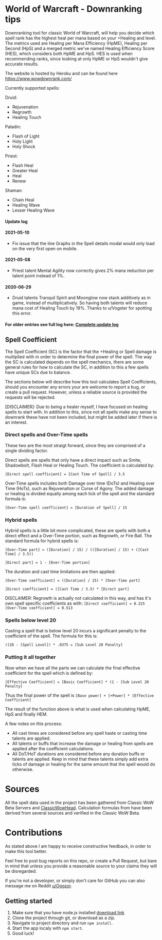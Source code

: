 # World of Warcraft - Downranking tips
Downranking tool for classic World of Warcraft, will help you decide which spell rank has the highest heal per mana based on your +Healing and level. The metrics used are Healing per Mana Efficiency (HpME), Healing per Second (HpS) and a merged metric we've named Healing Efficiency Score (HES), which considers both HpME and HpS. HES is used when recommending ranks, since looking at only HpME or HpS wouldn't give accurate results.

The website is hosted by Heroku and can be found here https://www.wowdownrank.com/

Currently supported spells:

Druid:
* Rejuvenation
* Regrowth
* Healing Touch

Paladin:
* Flash of Light
* Holy Light
* Holy Shock

Priest:
* Flash Heal
* Greater Heal
* Heal
* Renew

Shaman:
* Chain Heal
* Healing Wave
* Lesser Healing Wave

#### Update log

#### 2021-05-10
* Fix issue that the line Graphs in the Spell details modal would only load on the very first open on mobile.

#### 2021-05-08
* Priest talent Mental Agility now correctly gives 2% mana reduction per talent point instead of 1%.

#### 2020-06-29
* Druid talents Tranquil Spirit and Moonglow now stack additively as in game, instead of multiplicatively. So having both talents will reduce mana cost of Healing Touch by 19%. Thanks to u/Vogster for spotting this error.

#### For older entries see full log here: [Complete update log](update_log.md)

## Spell Coefficient
The Spell Coefficient (SC) is the factor that the +Healing or Spell damage is multiplied with in order to determine the final power of the spell. The way the SC is calculated depends on the spell mechanics, there are some general rules for how to calculate the SC, in addition to this a few spells have unique SCs due to balance.

The sections below will describe how this tool calculates Spell Coefficients, should you encounter any errors your are welcome to report a bug, or create a pull request. However, unless a reliable source is provided the requests will be rejected.

[DISCLAIMER]: Due to being a healer myself, I have focused on healing spells to start with. In addition to this, since not all spells make any sense to downrank these have not been included, but might be added later if there is an interest.

### Direct spells and Over-Time spells
These two are the most straigt forward, since they are comprised of a single dividing factor.

Direct spells are spells that only have a direct impact such as Smite, Shadowbolt, Flash Heal or Healing Touch. The coefficient is calculated by:

```[Direct spell coefficient] = [Cast Time of Spell] / 3.5```

Over-Time spells includes both Damage over time (DoTs) and Healing over Time (HoTs), such as Rejuvenation or Curse of Agony. The added damage or healing is divided equally among each tick of the spell and the standard formula is:

```[Over-Time spell coefficient] = [Duration of Spell] / 15```


### Hybrid spells
Hybrid spells is a little bit more complicated, these are spells with both a direct effect and a Over-Time portion, such as Regrowth, or Fire Ball. The standard formula for hybrid spells is:

```[Over-Time part] = ([Duration] / 15) / (([Duration] / 15) + ([Cast Time] / 3.5))```

```[Direct part] = 1 - [Over-Time portion]```

The duration and cast time limitations are then applied:

```[Over-Time coefficient] = ([Duration] / 15) * [Over-Time part]```

```[Direct coefficient] = ([Cast Time / 3.5) * [Direct part]```

DISCLAIMER: Regrowth is actually not calculated in this way, and has it's own spell specific coefficients as with:
```[Direct coefficient] = 0.325```
```[Over-Time coefficient] = 0.513```

### Spells below level 20
Casting a spell that is below level 20 incurs a significant penalty to the coefficient of the spell. The formula for this is:

```((20 - [Spell Level]) * .0375 = [Sub Level 20 Penalty]```

### Putting it all together
Now when we have all the parts we can calculate the final effective coefficient for the spell which is defined by:

```[Effective Coefficient] = [Basic Coefficient] * (1 - [Sub Level 20 Penalty]```

Thus the final power of the spell is ```[Base power] + [+Power] * [Effective Coefficient]```

The result of the function above is what is used when calculating HpME, HpS and finally HEM.

A few notes on this process:

* All cast times are considered before any spell haste or casting time talents are applied.
* All talents or buffs that increase the damage or healing from spells are applied after the coefficient calculations.
* All DoT/HoT durations are considered before any duration buffs or talents are applied. Keep in mind that these talents simply add extra ticks of damage or healing for the same amount that the spell would do otherwise.

# Sources
All the spell data used in the project has been gathered from Classic WoW Beta Servers and [ClassicWowHead](https://classic.wowhead.com/). Calculation formulas from have been derived from several sources and verified in the Classic WoW Beta.

# Contributions
As stated above I am happy to receive constructive feedback, in order to make this tool better.

Feel free to post bug reports on this repo, or create a Pull Request, but bare in mind that unless you provide a reasonable source to your claims they will be disregarded.

If you're not a developer, or simply don't care for GitHub you can also message me on Reddit [u/Oggzor](https://www.reddit.com/user/Oggzor).

## Getting started
1. Make sure that you have node.js installed [download link](https://nodejs.org/en/download/)
2. Clone the project through git, or download as a zip.
3. Navigate to project directory and run ```npm install```.
4. Start the app localy with ```npm start```.
5. Good luck!

